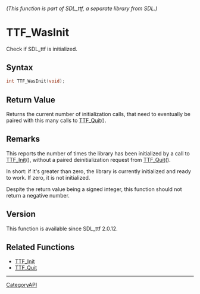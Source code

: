 ###### (This function is part of SDL_ttf, a separate library from SDL.)
# TTF_WasInit

Check if SDL_ttf is initialized.

## Syntax

```c
int TTF_WasInit(void);

```

## Return Value

Returns the current number of initialization calls, that need to eventually
be paired with this many calls to [TTF_Quit](TTF_Quit.md)().

## Remarks

This reports the number of times the library has been initialized by a call
to [TTF_Init](TTF_Init.md)(), without a paired deinitialization request from
[TTF_Quit](TTF_Quit.md)().

In short: if it's greater than zero, the library is currently initialized
and ready to work. If zero, it is not initialized.

Despite the return value being a signed integer, this function should not
return a negative number.

## Version

This function is available since SDL_ttf 2.0.12.

## Related Functions

* [TTF_Init](TTF_Init.md)
* [TTF_Quit](TTF_Quit.md)

----
[CategoryAPI](CategoryAPI.md)
